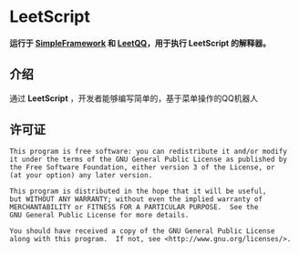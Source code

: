 LeetScript
===========

__运行于 [SimpleFramework](https://github.com/iTXTech/SimpleFramework) 和 [LeetQQ](https://github.com/PhQAgent/LeetQQ)，用于执行 LeetScript 的解释器。__

介绍
-----------
通过 __LeetScript__ ，开发者能够编写简单的，基于菜单操作的QQ机器人

许可证
-----------
	This program is free software: you can redistribute it and/or modify
	it under the terms of the GNU General Public License as published by
	the Free Software Foundation, either version 3 of the License, or
	(at your option) any later version.

	This program is distributed in the hope that it will be useful,
	but WITHOUT ANY WARRANTY; without even the implied warranty of
	MERCHANTABILITY or FITNESS FOR A PARTICULAR PURPOSE.  See the
	GNU General Public License for more details.

	You should have received a copy of the GNU General Public License
	along with this program.  If not, see <http://www.gnu.org/licenses/>.

